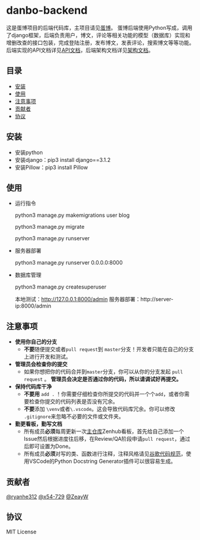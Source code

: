 # danbo-backend

这是蛋博项目的后端代码库，主项目请见[蛋博](https://github.com/chty627/Software-Engineering-Project---Danbo)。
蛋博后端使用Python写成，调用了django框架，后端负责用户，博文，评论等相关功能的模型（数据库）实现和增删改查的接口包装，完成登陆注册，发布博文，发表评论，搜索博文等等功能。
后端实现的API文档详见[API文档](./API.md)，后端架构文档详见[架构文档](./Structure.md)。

## 目录

-   [安装](#安装)
-   [使用](#使用)
-   [注意事项](#注意事项)
-   [贡献者](#贡献者)
-   [协议](#协议)

## 安装

* 安装python
* 安装django：pip3 install django==3.1.2
* 安装Pillow：pip3 install Pillow

## 使用

* 运行指令

  python3 manage.py makemigrations user blog

  python3 manage.py migrate

  python3 manage.py runserver
  
* 服务器部署

  python3 manage.py runserver 0.0.0.0:8000
  
* 数据库管理

  python3 manage.py createsuperuser

  本地测试：http://127.0.0.1:8000/admin
  服务器部署：http://server-ip:8000/admin

## 注意事项

-   **使用你自己的分支**
    -    **不要**随便提交或者`pull request`到 `master`分支！开发者只能在自己的分支上进行开发和测试。
-   **管理员会检查你的提交** 
    -   如果你想把你的代码合并到`master`分支，你可以从你的分支发起 `pull request` 。 **管理员会决定是否通过你的代码，所以请调试好再提交。**
-   **保持代码库干净** 
    -   **不要用**  `add .` ！你需要仔细检查你所提交的代码并一个个`add`，或者你需要检查你提交的代码列表是否没有冗余。
    -   **不要**添加 `\venv`或者`\.vscode`。这会导致代码库冗余。你可以修改 `.gitignore`来忽略不必要的文件或文件夹。
-   **勤更看板，勤写文档**
    -   所有成员**必须**每周更新一次[主仓库](https://github.com/chty627/Software-Engineering-Project---Danbo)Zenhub看板，首先给自己添加一个Issue然后根据进度往后移，在Review/QA阶段申请`pull request`，通过后即可设置为Done。
    -   所有成员**必须**对写的类、函数进行注释，注释风格请见[谷歌代码规范](https://zh-google-styleguide.readthedocs.io/en/latest/google-python-styleguide/python_style_rules/#comments)，使用VSCode的Python Docstring Generator插件可以很容易生成。

## 贡献者

[@ryanhe312](https://github.com/ryanhe312) [@x54-729](https://github.com/x54-729) [@ZeayW](https://github.com/ZeayW)

## 协议

MIT License
